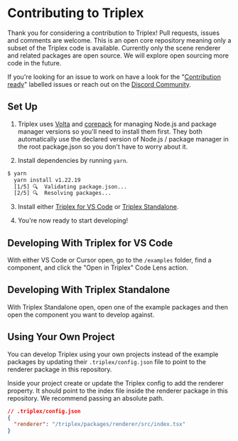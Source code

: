 # Contributing to Triplex

Thank you for considering a contribution to Triplex! Pull requests, issues and comments are welcome. This is an open core repository meaning only a subset of the Triplex code is available. Currently only the scene renderer and related packages are open source. We will explore open sourcing more code in the future.

If you're looking for an issue to work on have a look for the "[Contribution ready](https://github.com/trytriplex/triplex/labels/Contribution%20ready)" labelled issues or reach out on the [Discord Community](https://discord.gg/nBzRBUEs4b).

## Set Up

1. Triplex uses [Volta](https://docs.volta.sh/guide/getting-started) and [corepack](https://nodejs.org/api/corepack.html) for managing Node.js and package manager versions so you'll need to install them first. They both automatically use the declared version of Node.js / package manager in the root package.json so you don't have to worry about it.

2. Install dependencies by running `yarn`.

```bash
$ yarn
  yarn install v1.22.19
  [1/5] 🔍  Validating package.json...
  [2/5] 🔍  Resolving packages...
```

3. Install either [Triplex for VS Code](https://triplex.dev/docs/get-started/vscode) or [Triplex Standalone](https://triplex.dev/docs/get-started/standalone).

4. You're now ready to start developing!

## Developing With Triplex for VS Code

With either VS Code or Cursor open, go to the `/examples` folder, find a component, and click the "Open in Triplex" Code Lens action.

## Developing With Triplex Standalone

With Triplex Standalone open, open one of the example packages and then open the component you want to develop against.

## Using Your Own Project

You can develop Triplex using your own projects instead of the example packages by updating their `.triplex/config.json` file to point to the renderer package in this repository.

Inside your project create or update the Triplex config to add the renderer property. It should point to the index file inside the renderer package in this repository. We recommend passing an absolute path.

```json
// .triplex/config.json
{
  "renderer": "/triplex/packages/renderer/src/index.tsx"
}
```
